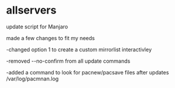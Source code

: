 # allservers
update script for Manjaro

made a few changes to fit my needs

-changed option 1 to create a custom mirrorlist interactivley

-removed --no-confirm from all update commands

-added a command to look for pacnew/pacsave files after updates
   /var/log/pacmnan.log


